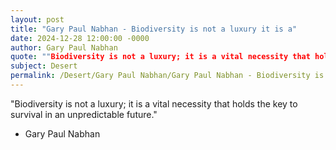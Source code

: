 ```yaml
---
layout: post
title: "Gary Paul Nabhan - Biodiversity is not a luxury it is a"
date: 2024-12-28 12:00:00 -0000
author: Gary Paul Nabhan
quote: ""Biodiversity is not a luxury; it is a vital necessity that holds the key to survival in an unpredictable future.""
subject: Desert
permalink: /Desert/Gary Paul Nabhan/Gary Paul Nabhan - Biodiversity is not a luxury it is a
---
```


"Biodiversity is not a luxury; it is a vital necessity that holds the key to survival in an unpredictable future."

- Gary Paul Nabhan
